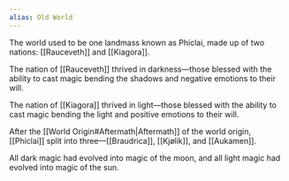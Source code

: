 ```yaml
---
alias: Old World
---
```

The world used to be one landmass known as Phiclai, made up of two nations: [[Rauceveth]] and [[Kiagora]]. 

The nation of [[Rauceveth]] thrived in darkness—those blessed with the ability to cast magic bending the shadows and negative emotions to their will. 

The nation of [[Kiagora]] thrived in light—those blessed with the ability to cast magic bending the light and positive emotions to their will. 

After the [[World Origin#Aftermath|Aftermath]] of the world origin, [[Phiclai]] split into three—[[Braudrica]], [[Kjølik]], and [[Aukamen]]. 

All dark magic had evolved into magic of the moon, and all light magic had evolved into magic of the sun.

